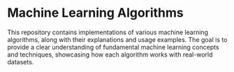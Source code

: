 # Machine Learning Algorithms

This repository contains implementations of various machine learning algorithms, along with their explanations and usage examples. The goal is to provide a clear understanding of fundamental machine learning concepts and techniques, showcasing how each algorithm works with real-world datasets.
